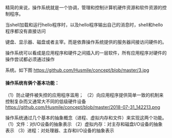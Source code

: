 
精简的来说，操作系统就是一个协调，管理和控制计算机硬件资源和软件资源的控制程序。

当shell加载和运行hello程序时，以及hello程序输出自己的消息时，shell和hello程序都没有直接访问

键盘、显示器、磁盘或者主宰。而是依靠操作系统提供的服务器间接访问硬件的。

操作系统可以看成是应用程序和硬件之间插入的一层软件，所有应用程序对硬件的操作尝试都必须通过操作

系统。如下图
https://github.com/Husmile/concept/blob/master/3.jpg

#### 操作系统有俩个基本功能：
（1）防止硬件被失控的应用程序滥用；
（2）向应用程序提供简单一致的机制来控制复杂而又通常大不同的低级硬件设备
https://github.com/Husmile/concept/blob/master/2018-07-31_142213.png

操作系统通过几个基本的抽象概念（进程、虚拟内存和文件）来实现这两个功能。
（1）文件：对I/O设备的抽象表示
（2）虚拟内存：对主存和磁盘I/O设备的抽象表示
（3）进程：对处理器、主存和I/O设备的抽象表示
